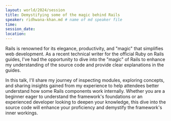 ```yaml
---
layout: world/2024/session
title: Demystifying some of the magic behind Rails
speaker: ridhwana-khan.md # name of md speaker file
time: 
session_date: 
location: 
---
```


Rails is renowned for its elegance, productivity, and "magic" that simplifies web development. As a recent technical writer for the official Ruby on Rails guides, I've had the opportunity to dive into the "magic" of Rails to enhance my understanding of the source code and provide clear explanations in the guides.

In this talk, I'll share my journey of inspecting modules, exploring concepts, and sharing insights gained from my experience to help attendees better understand how some Rails components work internally. Whether you are a beginner eager to understand the framework's foundations or an experienced developer looking to deepen your knowledge, this dive into the source code will enhance your proficiency and demystify the framework's inner workings.